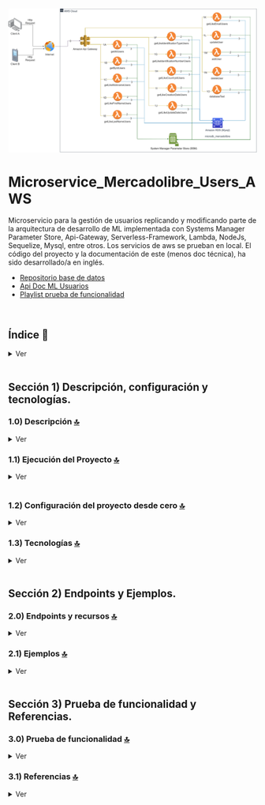 ![Index app](./doc/assets/MicroService_Users_ML.drawio.png)

# Microservice_Mercadolibre_Users_AWS
Microservicio para la gestión de usuarios replicando y modificando parte de la arquitectura de desarrollo de ML  implementada con Systems Manager Parameter Store, Api-Gateway, Serverless-Framework, Lambda, NodeJs, Sequelize, Mysql, entre otros. Los servicios de aws se prueban en local. El código del proyecto y la documentación de este (menos doc técnica), ha sido desarrollado/a en inglés.
* [Repositorio base de datos](https://github.com/andresWeitzel/Microdb_MercadoLibre_Mysql)
* [Api Doc ML Usuarios](https://developers.mercadolibre.com.ar/es_ar/usuarios-y-aplicaciones)
* [Playlist prueba de funcionalidad](https://www.youtube.com/watch?v=oLSrmqMq0Zs&list=PLCl11UFjHurB9JzGtm5e8-yp52IcZDs5y)

<br>

## Índice 📜

<details>
 <summary> Ver </summary>
 
 <br>
 
### Sección 1) Descripción, configuración y tecnologías.

 - [1.0) Descripción del Proyecto.](#10-descripción-)
 - [1.1) Ejecución del Proyecto.](#11-ejecución-del-proyecto-)
 - [1.2) Configuración del proyecto desde cero](#12-configuración-del-proyecto-desde-cero-)
 - [1.3) Tecnologías.](#13-tecnologías-)

### Sección 2) Endpoints y Ejemplos 
 
 - [2.0) EndPoints y recursos.](#20-endpoints-y-recursos-)
 - [2.1) Ejemplos.](#21-ejemplos-)
 
### Sección 3) Prueba de funcionalidad y Referencias
 
 - [3.0) Prueba de funcionalidad.](#30-prueba-de-funcionalidad-)
 - [3.1) Referencias.](#31-referencias-)
	 

<br>

</details>



<br>

## Sección 1) Descripción, configuración y tecnologías. 


### 1.0) Descripción [🔝](#índice-) 

<details>
  <summary>Ver</summary>

 <br>

### 1.0.0) Descripción General

  * El Microservicio está diseñado bajo la arquitectura MVC. Dicha arquitectura consta y está dividida en la capa de modelo (definición de la tabla user), la capa de servicio (la conexión y transacciones hacia la db con sequelize) y la capa controller (las lambdas implementadas). 
  * Cada lambda realiza la comprobación de autenticación de token, las que esperan un evento de tipo body comprueban dichos campos y toda la lógica a realizar se abstrae de la misma para desacoplar funcionalidades junto con bajo acoplamiento.
  * Los endpoints que permiten la devolución de más de un objeto según lógica de búsqueda aplicada se manejan con paginados caso de ser requerido. Se aplica paginación por defecto. 
 
 ### 1.0.1) Descripción Arquitectura y Funcionamiento
 
 * La imagen de la arquitectura de aws empleada describe el flujo de funcionamiento del microservicio de forma general. Cualquier petición hacia el microservicio parte desde un cliente (Postman, servidor, etc). 
 * `Paso 0` : Dicha solicitud es recibida por el api-gateway y solamente se validará si es que dentro de los encabezados de dicha solicitud se encuentra la x-api-key correcta.
 * `Pasos 1A, 1B, etc` : Todos estos pasos corresponden a un endpoint con su recurso especifico. Por ej. para getAllUsers (1A) es http://localhost:4000/dev/users/list ....revisar dichos endpoints en [sección endpoints](#sección-2-endpoints-y-ejemplos). Cada lambda realiza comprobación de x-api-key y token.
 * `Pasos 2` : Las lambdas realizan las validaciones de las ssm correspondientes con el System Manager Paramater Store.. validan token, valores de conexión con la db etc.
 * `Pasos 3` : Las lambdas realizan las transacciones y operaciones necesarias con la db (Mysql).
 * `Aclaraciones` : Se emula dicho funcionamiento dentro de la misma red y en entorno local con los plugins de serverless correspondientes. 


<br>

</details>


### 1.1) Ejecución del Proyecto [🔝](#índice-)

<details>
  <summary>Ver</summary>
<br>
 
* Una vez creado un entorno de trabajo a través de algún ide, clonamos el proyecto
```git
git clone https://github.com/andresWeitzel/Microservice_Mercadolibre_Users_AWS
```
* Nos posicionamos sobre el proyecto
```git
cd 'projectName'
```
* Instalamos la última versión LTS de [Nodejs(v18)](https://nodejs.org/en/download)
* Instalamos Serverless Framework de forma global si es que aún no lo hemos realizado
```git
npm install -g serverless
```
* Verificamos la versión de Serverless instalada
```git
sls -v
```
* Instalamos todos los paquetes necesarios
```git
npm i
```
* Creamos un archivo para almacenar las variables ssm utilizadas en el proyecto (Más allá que sea un proyecto con fines no comerciales es una buena práctica utilizar variables de entorno).
  * Click der sobre la raíz del proyecto
  * New file
  * Creamos el archivo con el name `serverless_ssm.yml`. Este deberá estar a la misma altura que el serverless.yml
  * Añadimos las ssm necesarias dentro del archivo.
  ```git
    # Keys
    X_API_KEY : 'f98d8cd98h73s204e3456998ecl9427j'

    BEARER_TOKEN : 'Bearer eyJhbGciOiJIUzI1NiIsInR5cCI6IkpXVCJ9.eyJzdWIiOiIxMjM0NTY3ODkwIiwibmFtZSI6IkpvaG4gRG9lIiwiaWF0IjoxNTE2MjM5MDIyfQ.SflKxwRJSMeKKF2QT4fwpMeJf36POk6yJV_adQssw5c'
    
    # Database
    DATABASE_NAME : 'microdb_mercadolibre'
    DATABASE_USER : 'root'
    DATABASE_PASSWORD : ''
    DATABASE_HOST : '127.0.0.1'
    DATABASE_DIALECT : 'mysql'
    DATABASE_POOL_MAX : 5
    DATABASE_POOL_MIN : 0
    DATABASE_POOL_ACQUIRE : 30000
    DATABASE_POOL_IDLE : 10000

  ```    
* Ejecutamos el proyecto
```git
sls offline start
```
 
 
<br>

</details>
 <br>

### 1.2) Configuración del proyecto desde cero [🔝](#índice-)

<details>
  <summary>Ver</summary>
 
 <br>
 
  
* Creamos un entorno de trabajo a través de algún ide, luego de crear una carpeta nos posicionamos sobre la misma
```git
cd 'projectName'
```
* Instalamos la última versión LTS de [Nodejs(v18)](https://nodejs.org/en/download)
* Instalamos Serverless Framework de forma global si es que aún no lo hemos realizado
```git
npm install -g serverless
```
* Verificamos la versión de Serverless instalada
```git
sls -v
```
* Inicializamos un template de serverles
```git
serverless create --template aws-nodejs
```
* Inicializamos un proyecto npm
```git
npm init -y
```
* Instalamos serverless offline 
```git
npm i serverless-offline --save-dev
```
* Instalamos serverless ssm 
```git
npm i serverless-offline-ssm --save-dev
```
* Ejecutamos el proyecto
```git
sls offline start
```



<br>

</details>

### 1.3) Tecnologías [🔝](#índice-)

<details>
  <summary>Ver</summary>


 <br>
 

| **Tecnologías** | **Versión** | **Finalidad** |               
| ------------- | ------------- | ------------- |
| [SDK](https://www.serverless.com/framework/docs/guides/sdk/) | 4.3.2  | Inyección Automática de Módulos para Lambdas |
| [Serverless Framework Core v3](https://www.serverless.com//blog/serverless-framework-v3-is-live) | 3.23.0 | Core Servicios AWS |
| [Systems Manager Parameter Store (SSM)](https://docs.aws.amazon.com/systems-manager/latest/userguide/systems-manager-parameter-store.html) | 3.0 | Manejo de Variables de Entorno |
| [Amazon Api Gateway](https://docs.aws.amazon.com/apigateway/latest/developerguide/welcome.html) | 2.0 | Gestor, Autenticación, Control y Procesamiento de la Api | 
| [NodeJS](https://nodejs.org/en/) | 14.18.1  | Librería JS |
| [Sequelize](https://sequelize.org/) | ^6.11.0 | ORM |
| [Mysql](https://www.mysql.com/) | 10.1 | SGDB | 
| [XAMPP](https://www.apachefriends.org/es/index.html) | 3.2.2 | Paquete de servidores | 
| [VSC](https://code.visualstudio.com/docs) | 1.72.2  | IDE |
| [Postman](https://www.postman.com/downloads/) | 10.11  | Cliente Http |
| [CMD](https://learn.microsoft.com/en-us/windows-server/administration/windows-commands/cmd) | 10 | Símbolo del Sistema para linea de comandos | 
| [Git](https://git-scm.com/downloads) | 2.29.1  | Control de Versiones |

</br>


| **Plugin** | 
| -------------  |
| [Serverless Plugin](https://www.serverless.com/plugins/) |
| [serverless-offline](https://www.npmjs.com/package/serverless-offline) |
| [serverless-offline-ssm](https://www.npmjs.com/package/serverless-offline-ssm) |

</br>

| **Extensión** |              
| -------------  | 
| Prettier - Code formatter |
| YAML - Autoformatter .yml |

<br>

</details>


<br>

## Sección 2) Endpoints y Ejemplos. 


### 2.0) Endpoints y recursos [🔝](#índice-) 

<details>
  <summary>Ver</summary>

### Operaciones de tipo GET:
* http://localhost:4000/dev/test
* http://localhost:4000/dev/db-connection
* http://localhost:4000/dev/users/list
* http://localhost:4000/dev/users/id/{user-id}
* http://localhost:4000/dev/users/country-id/{country-id}
* http://localhost:4000/dev/users/email/{email}
* http://localhost:4000/dev/users/first-name/{first-name}
* http://localhost:4000/dev/users/identification-number/{ident-number}
* http://localhost:4000/dev/users/identification-type/{ident-type}
* http://localhost:4000/dev/users/last-name/{last-name}
* http://localhost:4000/dev/users/nickname/{nickname}
* http://localhost:4000/dev/users/creation-date/{creation-date}
* http://localhost:4000/dev/users/update-date/{update-date}
* `Todos los endpoints son paginados opcionales menos el /test, /db-connection y /id/{user-id}`

### Operaciones de tipo POST:
* http://localhost:4000/dev/users/add-user/

### Operaciones de tipo PUT:
* http://localhost:4000/dev/users/update-user/{user-id}

### Operaciones de tipo DELETE:
* http://localhost:4000/dev/users/delete-user/{user-id}

### Aclaraciones
* {valor-requerido}
* Paginado por defecto : ?page=0&limit=5
* Paginado opcional : ?page={nro}&limit={nro}


<br>

</details>




### 2.1) Ejemplos [🔝](#índice-) 

<details>
  <summary>Ver</summary>
<br>

### 2.1.0) Variables en Postman

| **Variable** | **Initial value** | **Current value** |               
| ------------- | ------------- | ------------- |
| base_url | http://localhost:4000  | http://localhost:4000 |
| x-api-key | f98d8cd98h73s204e3456998ecl9427j  | f98d8cd98h73s204e3456998ecl9427j |
| bearer_token | Bearer eyJhbGciOiJIUzI1NiIsInR5cCI6IkpXVCJ9.eyJzdWIiOiIxMjM0NTY3ODkwIiwibmFtZSI6IkpvaG4gRG9lIiwiaWF0IjoxNTE2MjM5MDIyfQ.SflKxwRJSMeKKF2QT4fwpMeJf36POk6yJV_adQssw5c  | Bearer eyJhbGciOiJIUzI1NiIsInR5cCI6IkpXVCJ9.eyJzdWIiOiIxMjM0NTY3ODkwIiwibmFtZSI6IkpvaG4gRG9lIiwiaWF0IjoxNTE2MjM5MDIyfQ.SflKxwRJSMeKKF2QT4fwpMeJf36POk6yJV_adQssw5c |

<br>

### 2.1.1) Operaciones de tipo GET

### Conexión base de datos

#### Request
``` postman
- Método : GET

- Url : {{base_url}}/dev/db-connection

- Headers: 
  - Content-Type : application/json
  - Authorization : {{bearer_token}}
  - x-api-key : {{x-api-key}}

- Body : null
```

#### Response
``` postman
{
    "message": "Connection has been established successfully."
}
```

<br>

### Obtener Usuarios paginados

#### Request
``` postman
- Método : GET

- Url : {{base_url}}/dev/users/list?page=0&limit=2

- Headers: 
  - Content-Type : application/json
  - Authorization : {{bearer_token}}
  - x-api-key : {{x-api-key}}

- Body : null
```

#### Response
``` postman
{
    "message": [
        {
            "id": 3,
            "nickname": "HECTOR SS G",
            "first_name": "Hector",
            "last_name": "Gomez",
            "email": "hectorGomez78@gmail.com",
            "identification_type": "DNI",
            "identification_number": "2172265827",
            "country_id": "AR",
            "creation_date": "2023-03-20 21:02:33",
            "update_date": "2023-03-20 21:02:33"
        },
        {
            "id": 4,
            "nickname": "GABRIELA JIMENEZ",
            "first_name": "Gabriela",
            "last_name": "Jimenez",
            "email": "gabriela.consultas@hotmail.com",
            "identification_type": "DNI",
            "identification_number": "410871223",
            "country_id": "AR",
            "creation_date": "2023-03-20 21:02:33",
            "update_date": "2023-03-20 21:02:33"
        }
    ]
}
```

<br>

### Obtener un Usuario según su id

#### Request
``` postman
- Método : GET

- Url : {{base_url}}/dev/users/id/4

- Headers: 
  - Content-Type : application/json
  - Authorization : {{bearer_token}}
  - x-api-key : {{x-api-key}}

- Body : null
```

#### Response
``` postman
{
    "message": {
        "id": 4,
        "nickname": "GABRIELA JIMENEZ",
        "first_name": "Gabriela",
        "last_name": "Jimenez",
        "email": "gabriela.consultas@hotmail.com",
        "identification_type": "DNI",
        "identification_number": "410871223",
        "country_id": "AR",
        "creation_date": "2023-03-20 21:02:33",
        "update_date": "2023-03-20 21:02:33"
    }
}
```
<br>


### Obtener listado paginado de Usuarios según su country-id

#### Request
``` postman
- Método : GET

- Url : {{base_url}}/dev/users/id/4

- Headers: 
  - Content-Type : application/json
  - Authorization : {{bearer_token}}
  - x-api-key : {{x-api-key}}

- Body : null
```

#### Response
``` postman
{
    "message": [
        {
            "id": 3,
            "nickname": "HECTOR SS G",
            "first_name": "Hector",
            "last_name": "Gomez",
            "email": "hectorGomez78@gmail.com",
            "identification_type": "DNI",
            "identification_number": "2172265827",
            "country_id": "AR",
            "creation_date": "2023-03-20 21:02:33",
            "update_date": "2023-03-20 21:02:33"
        },
        {
            "id": 4,
            "nickname": "GABRIELA JIMENEZ",
            "first_name": "Gabriela",
            "last_name": "Jimenez",
            "email": "gabriela.consultas@hotmail.com",
            "identification_type": "DNI",
            "identification_number": "410871223",
            "country_id": "AR",
            "creation_date": "2023-03-20 21:02:33",
            "update_date": "2023-03-20 21:02:33"
        },
        {
            "id": 5,
            "nickname": "GUSTA G K",
            "first_name": "Gustavo",
            "last_name": "Gomez",
            "email": "gustavo_andaluz@gmail.com",
            "identification_type": "PASAPORTE",
            "identification_number": "748000221",
            "country_id": "AR",
            "creation_date": "2023-03-20 21:02:33",
            "update_date": "2023-03-20 21:02:33"
        }
    ]
}
```
<br>
* ETC.


### 2.1.2) Operaciones de tipo POST

### Agregar un Usuario

#### Request
``` postman
- Método : POST

- Url : {{base_url}}/dev/users/add-user/

- Headers: 
  - Content-Type : application/json
  - Authorization : {{bearer_token}}
  - x-api-key : {{x-api-key}}

- Body : 

   {
            "nickname": "MARTIN-SUAREZ",
            "first_name": "Martin",
            "last_name": "Suarez",
            "email": "martin_electro_todo@gmail.com",
            "identification_type": "DNI",
            "identification_number": "4459388222",
            "country_id": "AR12"
        }
```

#### Response
``` postman
{
    "message": {
        "id": null,
        "nickname": "MARTIN-SUAREZ",
        "first_name": "Martin",
        "last_name": "Suarez",
        "email": "martin_electro_todo@gmail.com",
        "identification_type": "DNI",
        "identification_number": "4459388222",
        "country_id": "AR12",
        "creation_date": "2023-04-07T14:31:45.000Z",
        "update_date": "2023-04-07T14:31:45.000Z"
    }
}
```

<br>

### 2.1.3) Operaciones de tipo PUT

### Editar un Usuario

#### Request
``` postman
- Método : PUT

- Url : {{base_url}}/dev/users/update-user/{user-id}

- Headers: 
  - Content-Type : application/json
  - Authorization : {{bearer_token}}
  - x-api-key : {{x-api-key}}

- Body (optionals fields) : 
   {
            "nickname": "MARTIN-SUAREZ-EDITED",
            "first_name": "Martin EDITED",
            "last_name": "Suarez EDITED",
            "email": "martin_electro_todo_EDITED@gmail.com",
            "identification_type": "DNI",
            "identification_number": "4459388222",
            "country_id": "AR12"
        }
```

#### Response
``` postman
{
    "message": {
        "id": 18,
        "nickname": "MARTIN-SUAREZ-EDITED",
        "first_name": "Martin EDITED",
        "last_name": "Suarez EDITED",
        "email": "martin_electro_todo_EDITED@gmail.com",
        "identification_type": "DNI",
        "identification_number": "4459388222",
        "country_id": "AR12",
        "creation_date": "2023-04-07 17:31:45",
        "update_date": "2023-04-07 14:34:44"
    }
}
```

<br>

### 2.1.4) Operaciones de tipo DELETE

### Eliminar un Usuario

#### Request
``` postman
- Método : DELETE

- Url : {{base_url}}/dev/users/delete-user/{user-id}

- Headers: 
  - Content-Type : application/json
  - Authorization : {{bearer_token}}
  - x-api-key : {{x-api-key}}

- Body  : null
```

#### Response
``` postman
{
    "message": "User has been deleted successfully."
}
```

<br>

</details>



<br>


## Sección 3) Prueba de funcionalidad y Referencias. 


### 3.0) Prueba de funcionalidad [🔝](#índice-) 

<details>
  <summary>Ver</summary>

<br>

#### Tipos de Operaciones | [Ver](https://www.youtube.com/playlist?list=PLCl11UFjHurB9JzGtm5e8-yp52IcZDs5y)
![Index app](./doc/assets/playlist.png)

<br>

</details>


### 3.1) Referencias [🔝](#índice-)

<details>
  <summary>Ver</summary>
 
 <br>

#### Configuración
 * [Cómo usar Sequelize con Node.js y MySQL](https://jasonwatmore.com/post/2022/06/26/nodejs-mysql-connect-to-mysql-database-with-sequelize-mysql2)
 * [Videotutorial Recomendado](https://www.youtube.com/watch?v=im7THL67z0c)

#### Herramientas 
 * [Herramienta de Diseño AWS app.diagrams.net](https://app.diagrams.net/?splash=0&libs=aws4)

#### Sequelize
 * [Modelos y Operadores](https://sequelize.org/docs/v6/core-concepts/model-querying-basics/)

#### Api Gateway
 * [Buenas Prácticas Api-Gateway](https://docs.aws.amazon.com/whitepapers/latest/best-practices-api-gateway-private-apis-integration/rest-api.html)
 * [Creación de Api-keys personalizadas](https://towardsaws.com/protect-your-apis-by-creating-api-keys-using-serverless-framework-fe662ad37447)
 * [Configuración propiedades Api Gateway](https://www.serverless.com/framework/docs/providers/aws/guide/serverless.yml)

 #### Librerías
 * [Validación de campos](https://www.npmjs.com/package/node-input-validator)

<br>

</details>

